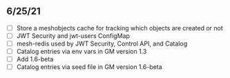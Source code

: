 ## 6/25/21

- [ ] Store a meshobjects cache for tracking which objects are created or not
- [ ] JWT Security and jwt-users ConfigMap
- [ ] mesh-redis used by JWT Security, Control API, and Catalog
- [ ] Catalog entries via env vars in GM version 1.3
- [ ] Add 1.6-beta
- [ ] Catalog entries via seed file in GM version 1.6-beta
